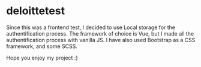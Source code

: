 # deloittetest

Since this was a frontend test, I decided to use Local storage for the authentification process.
The framework of choice is Vue, but I made all the authentification process with vanilla JS.
I have also used Bootstrap as a CSS framework, and some SCSS.

Hope you enjoy my project :)
